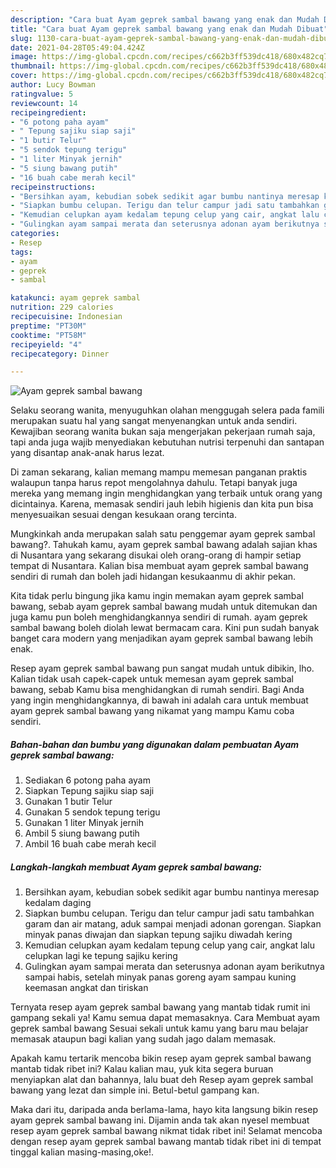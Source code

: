 ```yaml
---
description: "Cara buat Ayam geprek sambal bawang yang enak dan Mudah Dibuat"
title: "Cara buat Ayam geprek sambal bawang yang enak dan Mudah Dibuat"
slug: 1130-cara-buat-ayam-geprek-sambal-bawang-yang-enak-dan-mudah-dibuat
date: 2021-04-28T05:49:04.424Z
image: https://img-global.cpcdn.com/recipes/c662b3ff539dc418/680x482cq70/ayam-geprek-sambal-bawang-foto-resep-utama.jpg
thumbnail: https://img-global.cpcdn.com/recipes/c662b3ff539dc418/680x482cq70/ayam-geprek-sambal-bawang-foto-resep-utama.jpg
cover: https://img-global.cpcdn.com/recipes/c662b3ff539dc418/680x482cq70/ayam-geprek-sambal-bawang-foto-resep-utama.jpg
author: Lucy Bowman
ratingvalue: 5
reviewcount: 14
recipeingredient:
- "6 potong paha ayam"
- " Tepung sajiku siap saji"
- "1 butir Telur"
- "5 sendok tepung terigu"
- "1 liter Minyak jernih"
- "5 siung bawang putih"
- "16 buah cabe merah kecil"
recipeinstructions:
- "Bersihkan ayam, kebudian sobek sedikit agar bumbu nantinya meresap kedalam daging"
- "Siapkan bumbu celupan. Terigu dan telur campur jadi satu tambahkan garam dan air matang, aduk sampai menjadi adonan gorengan. Siapkan minyak panas diwajan dan siapkan tepung sajiku diwadah kering"
- "Kemudian celupkan ayam kedalam tepung celup yang cair, angkat lalu celupkan lagi ke tepung sajiku kering"
- "Gulingkan ayam sampai merata dan seterusnya adonan ayam berikutnya sampai habis, setelah minyak panas goreng ayam sampau kuning keemasan angkat dan tiriskan"
categories:
- Resep
tags:
- ayam
- geprek
- sambal

katakunci: ayam geprek sambal 
nutrition: 229 calories
recipecuisine: Indonesian
preptime: "PT30M"
cooktime: "PT58M"
recipeyield: "4"
recipecategory: Dinner

---
```



![Ayam geprek sambal bawang](https://img-global.cpcdn.com/recipes/c662b3ff539dc418/680x482cq70/ayam-geprek-sambal-bawang-foto-resep-utama.jpg)

Selaku seorang wanita, menyuguhkan olahan menggugah selera pada famili merupakan suatu hal yang sangat menyenangkan untuk anda sendiri. Kewajiban seorang  wanita bukan saja mengerjakan pekerjaan rumah saja, tapi anda juga wajib menyediakan kebutuhan nutrisi terpenuhi dan santapan yang disantap anak-anak harus lezat.

Di zaman  sekarang, kalian memang mampu memesan panganan praktis walaupun tanpa harus repot mengolahnya dahulu. Tetapi banyak juga mereka yang memang ingin menghidangkan yang terbaik untuk orang yang dicintainya. Karena, memasak sendiri jauh lebih higienis dan kita pun bisa menyesuaikan sesuai dengan kesukaan orang tercinta. 



Mungkinkah anda merupakan salah satu penggemar ayam geprek sambal bawang?. Tahukah kamu, ayam geprek sambal bawang adalah sajian khas di Nusantara yang sekarang disukai oleh orang-orang di hampir setiap tempat di Nusantara. Kalian bisa membuat ayam geprek sambal bawang sendiri di rumah dan boleh jadi hidangan kesukaanmu di akhir pekan.

Kita tidak perlu bingung jika kamu ingin memakan ayam geprek sambal bawang, sebab ayam geprek sambal bawang mudah untuk ditemukan dan juga kamu pun boleh menghidangkannya sendiri di rumah. ayam geprek sambal bawang boleh diolah lewat bermacam cara. Kini pun sudah banyak banget cara modern yang menjadikan ayam geprek sambal bawang lebih enak.

Resep ayam geprek sambal bawang pun sangat mudah untuk dibikin, lho. Kalian tidak usah capek-capek untuk memesan ayam geprek sambal bawang, sebab Kamu bisa menghidangkan di rumah sendiri. Bagi Anda yang ingin menghidangkannya, di bawah ini adalah cara untuk membuat ayam geprek sambal bawang yang nikamat yang mampu Kamu coba sendiri.

<!--inarticleads1-->

##### Bahan-bahan dan bumbu yang digunakan dalam pembuatan Ayam geprek sambal bawang:

1. Sediakan 6 potong paha ayam
1. Siapkan  Tepung sajiku siap saji
1. Gunakan 1 butir Telur
1. Gunakan 5 sendok tepung terigu
1. Gunakan 1 liter Minyak jernih
1. Ambil 5 siung bawang putih
1. Ambil 16 buah cabe merah kecil




<!--inarticleads2-->

##### Langkah-langkah membuat Ayam geprek sambal bawang:

1. Bersihkan ayam, kebudian sobek sedikit agar bumbu nantinya meresap kedalam daging
1. Siapkan bumbu celupan. Terigu dan telur campur jadi satu tambahkan garam dan air matang, aduk sampai menjadi adonan gorengan. Siapkan minyak panas diwajan dan siapkan tepung sajiku diwadah kering
1. Kemudian celupkan ayam kedalam tepung celup yang cair, angkat lalu celupkan lagi ke tepung sajiku kering
1. Gulingkan ayam sampai merata dan seterusnya adonan ayam berikutnya sampai habis, setelah minyak panas goreng ayam sampau kuning keemasan angkat dan tiriskan




Ternyata resep ayam geprek sambal bawang yang mantab tidak rumit ini gampang sekali ya! Kamu semua dapat memasaknya. Cara Membuat ayam geprek sambal bawang Sesuai sekali untuk kamu yang baru mau belajar memasak ataupun bagi kalian yang sudah jago dalam memasak.

Apakah kamu tertarik mencoba bikin resep ayam geprek sambal bawang mantab tidak ribet ini? Kalau kalian mau, yuk kita segera buruan menyiapkan alat dan bahannya, lalu buat deh Resep ayam geprek sambal bawang yang lezat dan simple ini. Betul-betul gampang kan. 

Maka dari itu, daripada anda berlama-lama, hayo kita langsung bikin resep ayam geprek sambal bawang ini. Dijamin anda tak akan nyesel membuat resep ayam geprek sambal bawang nikmat tidak ribet ini! Selamat mencoba dengan resep ayam geprek sambal bawang mantab tidak ribet ini di tempat tinggal kalian masing-masing,oke!.

